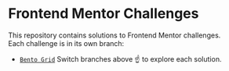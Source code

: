 # Frontend Mentor Challenges

This repository contains solutions to Frontend Mentor challenges.  
Each challenge is in its own branch:

- [`Bento Grid`]([https://github.com/username/frontend-mentor/tree/Bento-grid](https://github.com/AwadHimself/frontend-mentor/tree/Bento-grid))
Switch branches above ☝️ to explore each solution.
